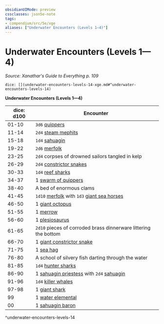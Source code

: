 ```yaml
---
obsidianUIMode: preview
cssclasses: json5e-note
tags:
- compendium/src/5e/xge
aliases: ["Underwater Encounters (Levels 1—4)"]
---
```

# Underwater Encounters (Levels 1—4)
*Source: Xanathar's Guide to Everything p. 109* 

`dice: [](underwater-encounters-levels-14-xge.md#^underwater-encounters-levels-14)`

**Underwater Encounters (Levels 1—4)**

| dice: d100 | Encounter |
|------------|-----------|
| 01-10 | `3d6` [quippers](/2-Mechanics/CLI/bestiary/beast/quipper.md) |
| 11-14 | `2d4` [steam mephits](/2-Mechanics/CLI/bestiary/elemental/steam-mephit.md) |
| 15-18 | `1d4` [sahuagin](/2-Mechanics/CLI/bestiary/humanoid/sahuagin.md) |
| 19-22 | `2d6` [merfolk](/2-Mechanics/CLI/bestiary/humanoid/merfolk.md) |
| 23-25 | `2d4` corpses of drowned sailors tangled in kelp |
| 26-29 | `2d4` [constrictor snakes](/2-Mechanics/CLI/bestiary/beast/constrictor-snake.md) |
| 30-33 | `1d4` [reef sharks](/2-Mechanics/CLI/bestiary/beast/reef-shark.md) |
| 34-37 | 1 [swarm of quippers](/2-Mechanics/CLI/bestiary/beast/swarm-of-quippers.md) |
| 38-40 | A bed of enormous clams |
| 41-45 | `1d10` [merfolk](/2-Mechanics/CLI/bestiary/humanoid/merfolk.md) with `1d3` [giant sea horses](/2-Mechanics/CLI/bestiary/beast/giant-sea-horse.md) |
| 46-50 | 1 [giant octopus](/2-Mechanics/CLI/bestiary/beast/giant-octopus.md) |
| 51-55 | 1 [merrow](/2-Mechanics/CLI/bestiary/monstrosity/merrow.md) |
| 56-60 | 1 [plesiosaurus](/2-Mechanics/CLI/bestiary/beast/plesiosaurus.md) |
| 61-65 | `2d10` pieces of corroded brass dinnerware littering the bottom |
| 66-70 | 1 [giant constrictor snake](/2-Mechanics/CLI/bestiary/beast/giant-constrictor-snake.md) |
| 71-75 | 1 [sea hag](/2-Mechanics/CLI/bestiary/fey/sea-hag.md) |
| 76-80 | A school of silvery fish darting through the water |
| 81-85 | `1d4` [hunter sharks](/2-Mechanics/CLI/bestiary/beast/hunter-shark.md) |
| 86-90 | 1 [sahuagin priestess](/2-Mechanics/CLI/bestiary/humanoid/sahuagin-priestess.md) with `2d4` [sahuagin](/2-Mechanics/CLI/bestiary/humanoid/sahuagin.md) |
| 91-96 | `1d4` [killer whales](/2-Mechanics/CLI/bestiary/beast/killer-whale.md) |
| 97-98 | 1 [giant shark](/2-Mechanics/CLI/bestiary/beast/giant-shark.md) |
| 99 | 1 [water elemental](/2-Mechanics/CLI/bestiary/elemental/water-elemental.md) |
| 00 | 1 [sahuagin baron](/2-Mechanics/CLI/bestiary/humanoid/sahuagin-baron.md) |
^underwater-encounters-levels-14